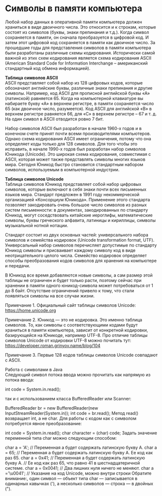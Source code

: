 # Символы в памяти компьютера  
Любой набор данных в оперативной памяти компьютера должен храниться в виде двоичного числа. 
Это относится и к строкам, которые состоят из символов (буквы, знаки препинания и т.д.). 
Когда символ сохраняется в памяти, он сначала преобразуется в цифровой код. 
И затем этот цифровой код сохраняется в памяти как двоичное число.
За прошедшие годы для представления символов в памяти компьютера были разработаны различные схемы кодирования. 
Исторически самой важной из этих схем кодирования является схема кодирования 
ASCII (American Standard Code for Information Interchange – американский стандартный код обмена информацией).

**Таблица символов ASCII**  
ASCII представляет собой набор из 128 цифровых кодов, которые обозначают английские буквы, 
различные знаки препинания и другие символы. 
Например, код ASCII для прописной английской буквы «А» (латинской) равняется 65. 
Когда на компьютерной клавиатуре вы набираете букву «А» в верхнем регистре, 
в памяти сохраняется число 65 (как двоичное число, разумеется).
Код ASCII для английской «В» в верхнем регистре равняется 66, для «С» в верхнем регистре – 67 и т. д. 
На один символ в ASCII отводится ровно 7 бит.

Набор символов ASCII был разработан в начале 1960-х годов и в конечном счете принят 
почти всеми производителями компьютеров. Однако схема кодирования ASCII имеет ограничения, 
потому что она определяет коды только для 128 символов. Для того чтобы это исправить, 
в начале 1990-х годов был разработан набор символов Юникода (Unicode). 
Это широкая схема кодирования, совместимая с ASCII, которая может также представлять символы многих языков мира.
Сегодня Юникод быстро становится стандартным набором символов, используемым в компьютерной индустрии.

**Таблица символов Unicode**  
Таблица символов Юникод представляет собой набор цифровых символов, которые включают в себя 
знаки почти всех письменных языков мира. Стандарт предложен в 1991 году некоммерческой организацией
«Консорциум Юникода». Применение этого стандарта позволяет закодировать очень большое число символов 
из разных систем письменности: в документах, закодированных по стандарту Юникод, могут соседствовать 
китайские иероглифы, математические символы, буквы греческого алфавита, латиницы и кириллицы, символы 
музыкальной нотной нотации.

Стандарт состоит из двух основных частей: универсального набора символов и семейства кодировок 
(Unicode transformation format, UTF). Универсальный набор символов перечисляет допустимые по стандарту Юникод 
символы и присваивает каждому символу код в виде неотрицательного целого числа. 
Семейство кодировок определяет способы преобразования кодов символов для хранения на компьютере и передачи.

В Юникод все время добавляются новые символы, а сам размер этой таблицы не ограничен и будет только расти, 
поэтому сейчас при хранении в памяти одного юникод-символа может потребоваться от 1 до 8 байт. 
Отсутствие ограничений привело к тому, что стали появляться символы на все случаи жизни.

Примечание 1. Официальный сайт таблицы символов Unicode: https://home.unicode.org

Примечание 2. Юникод — это не кодировка. Это именно таблица символов. 
То, как символы с соответствующими кодами будут храниться в памяти компьютера, зависит от конкретной кодировки, 
базирующейся на Юникоде, например UTF-8. 
Про отличие таблицы символов Unicode от кодировки UTF-8 можно почитать тут: https://developer.roman.grinyov.name/blog/104

Примечание 3. Первые 128 кодов таблицы символов Unicode совпадают с ASCII.

Работа с символами в Java  
Следующий символ потока ввода можно прочитать как напрямую из потока ввода:

int code = System.in.read();

так и с использованием класса BufferedReader или Scanner:

BufferedReader br = new BufferedReader(new InputStreamReader(System.in));
int code = br.read();
Метод read() возвращает int, а не char. Для работы с кодом как с символом потребуется явное преобразование:

int code = System.in.read();
char character = (char) code;
Задать значение переменной типа char можно следующим способом:

char a = 'A'; // Переменная а будет содержать латинскую букву А.
char a = 65;
// Переменная а будет содержать латинскую букву А. Ее код как раз 65. 
char a = 0x41;
// Переменная а будет содержать латинскую букву А.
// Ее код как раз 65, что равно 41 в шестнадцатеричной системе.
char a = 0x0041; // Два лишних нуля ничего не меняют.
char a ='\u0041'; // Указание на код Unicode, можно внутри строки
Обратите внимание:, один символ — объект типа char — записывается в одинарных кавычках ('), 
а несколько символов — строка — в двойных (").
 


